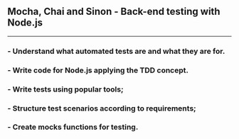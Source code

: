 ## Mocha, Chai and Sinon - Back-end testing with Node.js

<hr />

### - Understand what automated tests are and what they are for.

### - Write code for Node.js applying the TDD concept.

### - Write tests using popular tools;

### - Structure test scenarios according to requirements;

### - Create mocks functions for testing.
